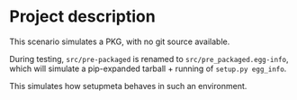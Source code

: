 # Project description

This scenario simulates a PKG, with no git source available.

During testing, `src/pre-packaged` is renamed to `src/pre_packaged.egg-info`,
which will simulate a pip-expanded tarball + running of `setup.py egg_info`.

This simulates how setupmeta behaves in such an environment.
